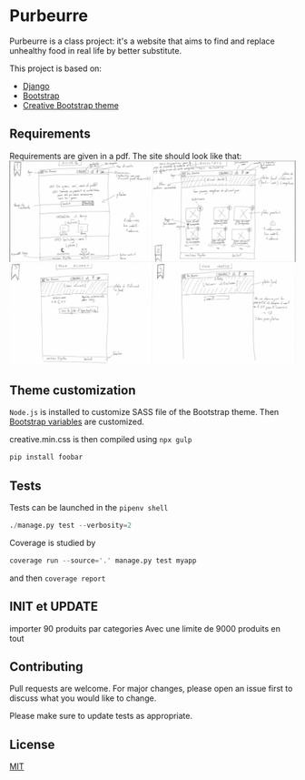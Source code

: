 # Purbeurre

Purbeurre is a class project: it's a website that aims to find and replace unhealthy food in real life by better substitute.

This project is based on:
- [Django](https://docs.djangoproject.com/fr/3.0/)
- [Bootstrap](https://getbootstrap.com/docs/4.0/getting-started/introduction/)
- [Creative Bootstrap theme](https://github.com/BlackrockDigital/startbootstrap-creative)

## Requirements 

Requirements are given in a pdf. The site should look like that:
![esquisses 1 et 2](/img/esquisses-1-2.jpg)
![esquisses 3 et 4](/img/esquisses-3-4.jpg)

## Theme customization

`Node.js` is installed to customize SASS file of the Bootstrap theme. Then [Bootstrap variables](https://github.com/twbs/bootstrap-sass/blob/master/assets/stylesheets/bootstrap/_variables.scss) are customized.

creative.min.css is then compiled using `npx gulp`

```bash
pip install foobar
```

## Tests

Tests can be launched in the `pipenv shell`

```python
./manage.py test --verbosity=2
```

Coverage is studied by 
```python
coverage run --source='.' manage.py test myapp
````

and then `coverage report`

## INIT et UPDATE

importer 90 produits par categories
Avec une limite de 9000 produits en tout

## Contributing
Pull requests are welcome. For major changes, please open an issue first to discuss what you would like to change.

Please make sure to update tests as appropriate.

## License
[MIT](https://choosealicense.com/licenses/mit/)